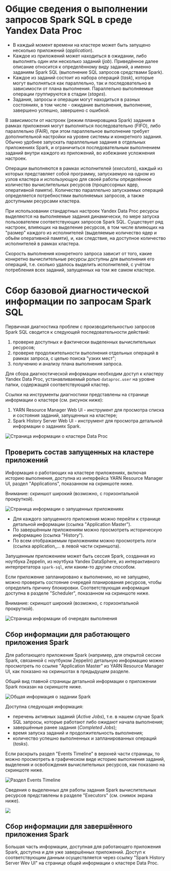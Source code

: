 # Общие сведения о выполнении запросов Spark SQL в среде Yandex Data Proc

* В каждый момент времени на кластере может быть запущено несколько приложений (*application*).
* Каждое из приложений может находиться в ожидании, либо выполнять один или несколько заданий (*job*). Приведённое далее описание относится к определённому виду заданий, а именно заданиям Spark SQL (выполнение SQL запросов средствами Spark).
* Каждое из заданий состоит из набора операций (*task*), которые могут выполняться как параллельно, так и последовательно в зависимости от плана выполнения. Параллельно выполняемые операции группируются в стадии (*stages*).
* Задания, запросы и операции могут находиться в разных состояниях, в том числе - ожидание выполнения, выполнение, завершено успешно, завершено с ошибкой.

В зависимости от настроек (режим планировщика Spark) задания в рамках приложения могут выполняться последовательно (FIFO), либо параллельно (FAIR), при этом параллельное выполнение требует дополнительной настройки на уровне системы и конкретного задания. Обычно удобнее запускать параллельные задания в отдельных приложениях Spark, и ограничиться последовательным выполнением заданий внутри каждого из приложений, во избежание усложнения настроек.

Операции выполняются в рамках исполнителей (*executors*), каждый из которых представляет собой программу, запускаемую на одном из узлов кластера и использующую для своей работы определённое количество вычислительных ресурсов (процессорных ядер, оперативной памяти). Количество параллельно запускаемых операций определяется потребностями выполняемых запросов, а также доступными ресурсами кластера.

При использовании стандартных настроек Yandex Data Proc ресурсы выделяются на выполняемые задания динамически, по мере запуска пользователем соответствующих запросов Spark SQL. Существует ряд настроек, влияющих на выделение ресурсов, в том числе влияющих на "размер" каждого из исполнителей (выделяемые количество ядер и объём оперативной памяти), и, как следствие, на доступное количество исполнителей в рамках кластера.

Скорость выполнения конкретного запроса зависит от того, какие конкретно вычислительные ресурсы доступны для выполнения его операций, т.е. сколько удалось выделить исполнителей, с учётом потребления всех заданий, запущенных на том же самом кластере.

# Сбор базовой диагностической информации по запросам Spark SQL

Первичная диагностика проблем с производительностью запросов Spark SQL сводится к следующей последовательности действий:
1. проверке доступных и фактически выделенных вычислительных ресурсов;
2. проверке продолжительности выполнения отдельных операций в рамках запроса, с целью поиска "узких мест";
3. получению и анализу плана выполнения запроса.

Для сбора диагностической информации необходим доступ к кластеру Yandex Data Proc, устанавливаемый ролью `dataproc.user` на уровне папки, содержащей соответствующий кластер.

Ссылки на инструменты диагностики представлены на странице информации о кластере (см. рисунок ниже):
1. YARN Resource Manager Web UI - инструмент для просмотра списка и состояния заданий, запущенных на кластере;
2. Spark History Server Web UI - инструмент для просмотра детальной информации о заданиях Spark.

![Страница информации о кластере Data Proc](images/01-service.png)

## Проверить состав запущенных на кластере приложений

Информация о работающих на кластере приложениях, включая историю выполнения, доступна из интерфейса YARN Resource Manager UI, раздел "Applications", показанном на скриншоте ниже.

Внимание: скриншот широкий (возможно, с горизонтальной прокруткой).

![Страница информации о запущенных приложениях](images/02-rm-apps.png)

* Для каждого запущенного приложения можно перейти к странице детальной информации (ссылка "Application Master").
* По завершённым приложениям можно просмотреть историческую информацию (ссылка "History").
* По всем отображаемым приложениям можно просмотреть логи (ссылка application_... в левой части скриншота).

Запущенным приложением может быть сессия Spark, созданная из ноутбука Zeppelin, из ноутбука Yandex DataSphere, из интерактивного интерпретатора `spark-sql`, или каким-то другим способом.

Если приложение запланировано к выполнению, но не запущено, можно проверить состояние очередей планирования ресурсов, чтобы определить причину блокировки. Соответствующая информация доступна в разделе "Scheduler", показанном на скриншоте ниже.

Внимание: скриншот широкий (возможно, с горизонтальной прокруткой).

![Страница информации об очередях выполнения](images/02-rm-sched.png)

## Сбор информации для работающего приложения Spark

Для работающего приложения Spark (например, для открытой сессии Spark, связанной с ноутбуком Zeppelin) детальную информацию можно просмотреть по ссылке "Application Master" из YARN Resource Manager UI, как показано на скриншотах в предыдущем разделе.

Общий вид главной страницы детальной информации о приложении Spark показан на скриншоте ниже.

![Общая информация о задании Spark](images/03-spark-context-main.png)

Доступна следующая информация:
* перечень активных заданий (*Active Jobs*), т.е. в нашем случае Spark SQL запросы, которые работают либо ожидают начала выполнения;
* завершённые ранее задания (*Completed Jobs*);
* время запуска заданий и продолжительность выполнения;
* количество успешно выполненных и запланированных операций (*tasks*).

Если раскрыть раздел "Events Timeline" в верхней части страницы, то можно просмотреть в графическом виде историю выполнения заданий, выделения и освобождения вычислительных ресурсов, как показано на скриншоте ниже.

![Раздел Events Timeline](images/08-spark-context-timeline.png)

Сведения о выделенных для работы задания Spark вычислительных ресурсов представлены в разделе "Executors" (см. снимок экрана ниже).

![](images/04-spark-context-executors.png)

## Сбор информации для завершённого приложения Spark

Большая часть информации, доступная для работающего приложения Spark, доступна и для уже завершённых приложений. Доступ к соответствующим данным осуществляется через ссылку "Spark History Server Wev UI" на странице общей информации о кластере Data Proc.
